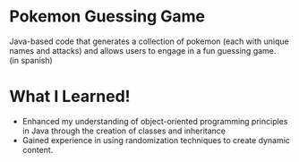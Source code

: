 # Pokemon Guessing Game 


Java-based code that generates a collection of pokemon (each with unique names and attacks) and allows users to engage in a fun guessing game. <br>
(in spanish)

# What I Learned!

* Enhanced my understanding of object-oriented programming principles in Java through the creation of classes and inheritance
* Gained experience in using randomization techniques to create dynamic content.
